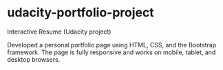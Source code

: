 # udacity-portfolio-project

Interactive Resume (Udacity project)

Developed a personal portfolio page using HTML, CSS, and the Bootstrap framework. The page is fully responsive and works on mobile, tablet, and desktop browsers.

